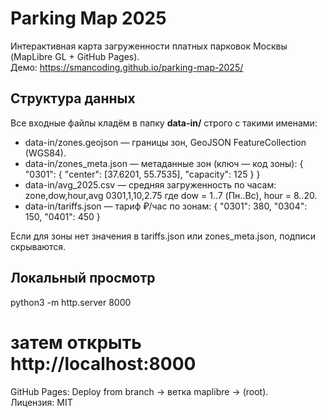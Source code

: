 # Parking Map 2025

Интерактивная карта загруженности платных парковок Москвы (MapLibre GL + GitHub Pages).  
Демо: https://smancoding.github.io/parking-map-2025/

## Структура данных

Все входные файлы кладём в папку **data-in/** строго с такими именами:

- data-in/zones.geojson — границы зон, GeoJSON FeatureCollection (WGS84).
- data-in/zones_meta.json — метаданные зон (ключ — код зоны):
  {
    "0301": { "center": [37.6201, 55.7535], "capacity": 125 }
  }
- data-in/avg_2025.csv — средняя загруженность по часам:
  zone,dow,hour,avg
  0301,1,10,2.75
  где dow = 1..7 (Пн..Вс), hour = 8..20.
- data-in/tariffs.json — тариф ₽/час по зонам:
  { "0301": 380, "0304": 150, "0401": 450 }

Если для зоны нет значения в tariffs.json или zones_meta.json, подписи скрываются.

## Локальный просмотр
python3 -m http.server 8000
# затем открыть http://localhost:8000

GitHub Pages: Deploy from branch → ветка maplibre → (root).  
Лицензия: MIT
